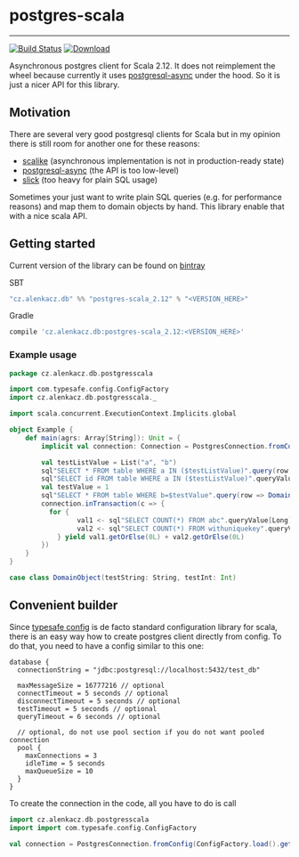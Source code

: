 # postgres-scala
---------------------

[![Build Status](https://travis-ci.org/alenkacz/postgres-scala.svg)](https://travis-ci.org/alenkacz/postgres-scala) [ ![Download](https://api.bintray.com/packages/alenkacz/maven/postgres-scala_2.12/images/download.svg) ](https://bintray.com/alenkacz/maven/postgres-scala_2.12/_latestVersion)

Asynchronous postgres client for Scala 2.12. It does not reimplement the wheel because currently it uses [postgresql-async](https://github.com/mauricio/postgresql-async) under the hood. So it is just a nicer API for this library.

## Motivation
There are several very good postgresql clients for Scala but in my opinion there is still room for another one for these reasons:
- [scalike](https://github.com/scalikejdbc/scalikejdbc) (asynchronous implementation is not in production-ready state)
- [postgresql-async](https://github.com/mauricio/postgresql-async) (the API is too low-level)
- [slick](https://github.com/slick/slick) (too heavy for plain SQL usage)

Sometimes your just want to write plain SQL queries (e.g. for performance reasons) and map them to domain objects by hand. This library enable that with a nice scala API.

## Getting started
Current version of the library can be found on [bintray](https://bintray.com/alenkacz/maven/postgres-scala_2.12/_latestVersion)

SBT
```groovy
"cz.alenkacz.db" %% "postgres-scala_2.12" % "<VERSION_HERE>"
```
Gradle
```groovy
compile 'cz.alenkacz.db:postgres-scala_2.12:<VERSION_HERE>'
```

### Example usage
```scala
package cz.alenkacz.db.postgresscala

import com.typesafe.config.ConfigFactory
import cz.alenkacz.db.postgresscala._

import scala.concurrent.ExecutionContext.Implicits.global

object Example {
	def main(agrs: Array[String]): Unit = {
		implicit val connection: Connection = PostgresConnection.fromConfig(ConfigFactory.load())

		val testListValue = List("a", "b")
		sql"SELECT * FROM table WHERE a IN ($testListValue)".query(row => DomainObject(row(0).string(), row(1).int()))
		sql"SELECT id FROM table WHERE a IN ($testListValue)".queryValue[Int]()
		val testValue = 1
		sql"SELECT * FROM table WHERE b=$testValue".query(row => DomainObject(row("a").string(), row("b").int()))
		connection.inTransaction(c => {
          for {
                 val1 <- sql"SELECT COUNT(*) FROM abc".queryValue[Long]()(c)
                 val2 <- sql"SELECT COUNT(*) FROM withuniquekey".queryValue[Long]()(c)
            } yield val1.getOrElse(0L) + val2.getOrElse(0L)
        })
	}
}

case class DomainObject(testString: String, testInt: Int)
```

## Convenient builder
Since [typesafe config](https://github.com/typesafehub/config) is de facto standard configuration library for scala, there is an easy way how to create postgres client directly from config. To do that, you need to have a config similar to this one:
``` 
database {
  connectionString = "jdbc:postgresql://localhost:5432/test_db"

  maxMessageSize = 16777216 // optional
  connectTimeout = 5 seconds // optional
  disconnectTimeout = 5 seconds // optional
  testTimeout = 5 seconds // optional
  queryTimeout = 6 seconds // optional

  // optional, do not use pool section if you do not want pooled connection
  pool {
    maxConnections = 3
    idleTime = 5 seconds
    maxQueueSize = 10
  }
}
```

To create the connection in the code, all you have to do is call
```scala
import cz.alenkacz.db.postgresscala
import import com.typesafe.config.ConfigFactory

val connection = PostgresConnection.fromConfig(ConfigFactory.load().getConfig("database"))
```
